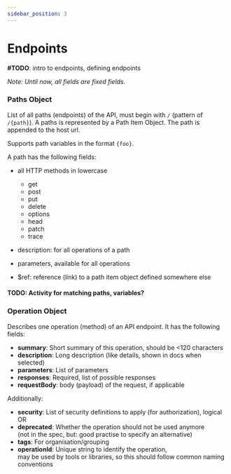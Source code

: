 ```yaml
---
sidebar_position: 3
---
```


# Endpoints

**#TODO**: intro to endpoints, defining endpoints

*Note: Until now, all fields are fixed fields.*

### Paths Object

List of all paths (endpoints) of the API, must begin with `/` (pattern of `/{path}`).
A paths is represented by a Path Item Object. The path is appended to the host url.

Supports path variables in the format `{foo}`.

A path has the following fields:
- all HTTP methods in lowercase
  - get
  - post
  - put
  - delete
  - options
  - head
  - patch
  - trace
- description: for all operations of a path
- parameters, available for all operations
  
- $ref: reference (link) to a path item object defined somewhere else

#### TODO: Activity for matching paths, variables?

### Operation Object

Describes one operation (method) of an API endpoint.
It has the following fields:

- **summary**: Short summary of this operation, should be <120 characters
- **description**: Long description (like details, shown in docs when selected)
- **parameters**: List of parameters
- **responses**: Required, list of possible responses
- **requestBody**: body (payload) of the request, if applicable

<!-- 
- produces: List of content types (MIME types) that the operation result can be
- consumes: list of content types (MIME types) that the operation takes as body 
- -->

Additionally:
- **security**: List of security definitions to apply (for authorization), logical OR
- **deprecated**: Whether the operation should not be used anymore  
  (not in the spec, but: good practise to specify an alternative)
- **tags**: For organisation/grouping
- **operationId**: Unique string to identify the operation,  
  may be used by tools or libraries, so this should follow common naming conventions
